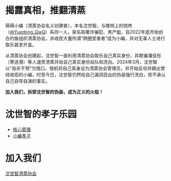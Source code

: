 # 揭露真相，推翻清蒸
萌萌小编（清蒸协会名义创建者），本名沈世智。与推特上的悦咚（[@Yuedong_QwQ](https://twitter.com/Yuedong_QwQ)）系同一人，臭名昭著诈骗犯、黑产蛆，自2022年底开始创办钓鱼组织清蒸协会，并收揽大量所谓“跨圈受害者”成为小编，并对无辜人士进行取乐甚至开盒。

从清蒸协会创建起，沈世智一直利用清蒸协会取乐自己真实身份，并欺骗潘佳彤（寒涟漪）等人谴责清蒸并给自己真实身份站队和洗白。2024年3月，沈世智以“自杀干预”为借口，借机将自己真身设为清蒸协会管理员，并开始反咬并踢出曾经收揽的小编。时至今日，沈世智仍然给自己漏洞百出的伪装强行洗白，拒不承认自己自导自演的事实。

**加入我们，拆穿沈世智的伪装，成为正义的火焰！**

# 沈世智的孝子乐园
- [核心管理](core/index.md)
- [小编孝子](filial/index.md)

# 加入我们
[沈世智清蒸协会](https://t.me/shenshizhiqingzheng)
